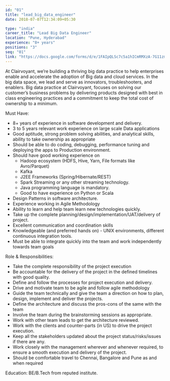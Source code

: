 ```yaml
---
id: "01"
title: "lead_big_data_engineer"
date: 2018-07-07T12:34:09+05:30

type: "india"
career_title: "Lead Big Data Engineer"
location: "Pune, Hyderabad"
experience: "8+ years"
positions: "3"
seq: "01"
link: "https://docs.google.com/forms/d/e/1FAIpQLSc7c5a1hICmRMXzA-7G11zmnz0KsgnZhCpTbZ12q08jhjF5eQ/viewform?usp=pp_url&entry.517871389=Lead+Big+Data+Engineer"
---
```


At Clairvoyant, we’re building a thriving big data practice to help enterprises enable and accelerate the adoption of Big data and cloud services. In the big data space, we lead and serve as innovators, troubleshooters, and enablers. Big data practice at Clairvoyant, focuses on solving our customer’s business problems by delivering products designed with best in class engineering practices and a commitment to keep the total cost of ownership to a minimum.

Must Have:
- 8+ years of experience in software development and delivery.
- 3 to 5 years relevant work experience on large scale Data applications
- Good aptitude, strong problem solving abilities, and analytical skills, ability to take ownership as appropriate
- Should be able to do coding, debugging, performance tuning and deploying the apps to Production environment.
- Should have good working experience on
    - Hadoop ecosystem (HDFS, Hive, Yarn, File formats like Avro/Parquet)
    - Kafka
    - J2EE Frameworks (Spring/Hibernate/REST)
    - Spark Streaming or any other streaming technology.
    - Java programming language is mandatory.
    - Good to have experience on Python or Scala
- Design Patterns in software architecture.
- Experience working in Agile Methodology
- Ability to learn and help team learn new technologies quickly.
- Take up the complete planning/design/implementation/UAT/delivery of project.
- Excellent communication and coordination skills
- Knowledgeable (and preferred hands on) - UNIX environments, different continuous integration tools.
- Must be able to integrate quickly into the team and work independently towards team goals

Role & Responsibilities:
- Take the complete responsibility of the project execution
- Be accountable for the delivery of the project in the defined timelines with good quality.
- Define and follow the processes for project execution and delivery.
- Drive and motivate team to be agile and follow agile methodology
- Guide the team technically and give the team a direction on how to plan, design, implement and deliver the projects.
- Define the architecture and discuss the pros-cons of the same with the team
- Involve the team during the brainstorming sessions as appropriate.
- Work with other team leads to get the architecture reviewed.
- Work with the clients and counter-parts (in US) to drive the project execution.
- Keep all the stakeholders updated about the project status/risks/issues if there are any.
- Work closely with the management wherever and whenever required, to ensure a smooth execution and delivery of the project.
- Should be comfortable travel to Chennai, Bangalore and Pune as and when required

Education: BE/B.Tech from reputed institute.

